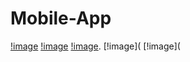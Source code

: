 # Mobile-App

[!image](https://github.com/Martine-Carole/Mobile-App/blob/spycam/assets/images/WhatsApp%20Image%202023-11-27%20at%2011.14.02_e7ece95c.jpg)
[!image](https://github.com/Martine-Carole/Mobile-App/blob/spycam/assets/images/WhatsApp%20Image%202023-11-27%20at%2011.14.01_e01ca4e1.jpg)
[!image](https://github.com/Martine-Carole/Mobile-App/blob/spycam/assets/images/WhatsApp%20Image%202023-11-27%20at%2011.13.58_d8116a5f.jpg).
[!image](
[!image](

